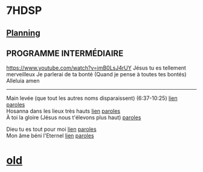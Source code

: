 # 7HDSP  

## [Planning](planning)

## PROGRAMME INTERMÉDIAIRE 

https://www.youtube.com/watch?v=imB0LsJ4rUY
Jésus tu es tellement merveilleux
Je parlerai de ta bonté (Quand je pense à toutes tes bontés)
Alleluia amen

---

Main levée (que tout les autres noms disparaissent) (6:37-10:25) [lien](https://www.youtube.com/watch?v=Qk0VtrJjicM)  [paroles](Mains_levees)  
Hosanna dans les lieux très hauts [lien](https://www.youtube.com/watch?v=XMqPYMSRj8M) [paroles](Hosanna_dans_les_lieux_tres_haut)  
À toi la gloire (Jésus nous t'élevons plus haut) [paroles](A_toi_la_gloire)

Dieu tu es tout pour moi [lien](https://www.youtube.com/watch?v=HQFSibzIxEc) [paroles](Dieu_tu_es_tout_pour_moi)  
Mon âme béni l'Eternel [lien](https://www.youtube.com/watch?v=1ieckehNEO8) [paroles](Mon_ame_beni_l_Eternel)
   
# [old](old)
   
